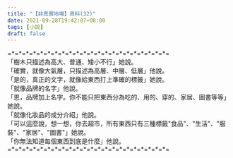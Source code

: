 ```yaml
---
title: "【非真實地場】資料(32)"
date: 2021-09-28T19:42:07+08:00
tags: [小說]
draft: false
---
```


=\*=\*=\*=\*=\*=\*=\*=\*=\*=\*=\*=\*=\*=\*=\*=\*=\*=\*=\*=\*=\*=\*=  
「樹木只描述為高大、普通、矮小不行」她說。  
「確實，就像大氣層，只描述為高層、中層、低層」他說。  
「是的，真正的文字，就像給東西打上準確的標籤」她說。  
「就像品牌的名字」他說。  
「恩，品牌加上名字。你不能只把東西分為吃的、用的、穿的、家居、圖書等等」她說。  
「就像化妝品的成分介紹」他說。  
「可以這麼說，想一想，你去超市，所有東西只有三種標籤"食品"、"生活"、"服裝"、"家居"、"圖書"」她說。  
「你無法知道每個東西到底是什麼」他說。  
=\*=\*=\*=\*=\*=\*=\*=\*=\*=\*=\*=\*=\*=\*=\*=\*=\*=\*=\*=\*=\*=\*=  